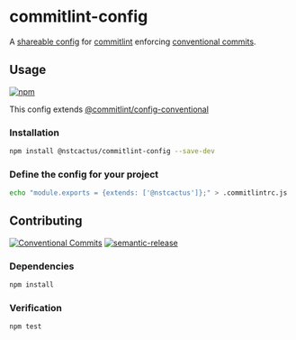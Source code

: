 # commitlint-config

A [shareable config](https://conventional-changelog.github.io/commitlint/#/concepts-shareable-config)
for [commitlint](https://conventional-changelog.github.io/commitlint/)
enforcing [conventional commits](https://conventionalcommits.org/).

## Usage

<!--consumer-badges start -->

[![npm][npm-badge]][npm-link]

<!--consumer-badges end -->

This config extends [@commitlint/config-conventional](https://github.com/conventional-changelog/commitlint)

### Installation

```sh
npm install @nstcactus/commitlint-config --save-dev
```

### Define the config for your project

```sh
echo "module.exports = {extends: ['@nstcactus']};" > .commitlintrc.js
```


## Contributing

<!--contribution-badges start -->

[![Conventional Commits][commit-convention-badge]][commit-convention-link]
[![semantic-release][semantic-release-badge]][semantic-release-link]


<!--contribution-badges end -->

### Dependencies

```sh
npm install
```

### Verification

```sh
npm test
```

[npm-link]: https://www.npmjs.com/package/@nstcactus/commitlint-config
[npm-badge]: https://img.shields.io/npm/v/@nstcactus/commitlint-config.svg
[commit-convention-link]: https://conventionalcommits.org
[commit-convention-badge]: https://img.shields.io/badge/Conventional%20Commits-1.0.0-yellow.svg
[semantic-release-link]: https://github.com/semantic-release/semantic-release
[semantic-release-badge]: https://img.shields.io/badge/semantic--release-angular-e10079?logo=semantic-release
